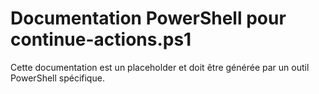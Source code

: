 # Documentation PowerShell pour continue-actions.ps1

Cette documentation est un placeholder et doit être générée par un outil PowerShell spécifique.
